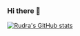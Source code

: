 ### Hi there 👋

[![Rudra's GitHub stats](https://github-readme-stats.vercel.app/api?username=Rudra-IITM&hide=stars)](https://github.com/Rudra-IITM/github-readme-stats)
